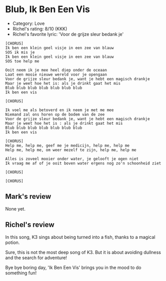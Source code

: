 # Blub, Ik Ben Een Vis

 * Category: Love
 * Richel's rating: 8/10 (KKK)
 * Richel's favorite lyric: 'Voor de grijze sleur bedank je'

```
[CHORUS]
Ik ben een klein geel visje in een zee van blauw
SOS ik mis je
Ik ben een klein geel visje in een zee van blauw
SOS toe help me

Ooit neem ik je mee heel diep onder de oceaan
Laat een mooie nieuwe wereld voor je opengaan
Voor de grijze sleur bedank je, want je hebt een magisch drankje
Maar je weet hoe het is: als je drinkt gaat het mis
Blub blub blub blub blub blub blub
Ik ben een vis

[CHORUS]

Ik voel me als betoverd en ik neem je met me mee
Niemand zal ons horen op de bodem van de zee
Voor de grijze sleur bedank je, want je hebt een magisch drankje
Maar je weet hoe het is : als je drinkt gaat het mis
Blub blub blub blub blub blub blub
Ik ben een vis

[CHORUS]
Help me, help me, geef me je medicijn, help me, help me
Help me, help me, om weer mezelf te zijn, help me, help me

Alles is zoveel mooier onder water, je gelooft je ogen niet
Ik vraag me af of je ooit boven water ergens nog zo'n schoonheid ziet

[CHORUS]

[CHORUS]
```

## Mark's review

None yet.

## Richel's review

In this song, K3 sings about being turned into a fish, thanks to a magical potion.

Sure, this is not the most deep song of K3. But it is about avoiding
dullness and the search for adventure!

Bye bye boring day, 'Ik Ben Een Vis' brings you in the mood to do something fun!
